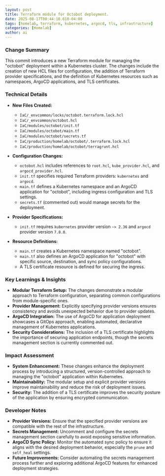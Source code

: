 ```yaml
--- 
layout: post 
title: Terraform module for Octobot deployment.
date: 2025-08-17T00:44:10.610-04:00
tags: [homelab, terraform, kubernetes, argocd, tls, infrastructure]
categories: [Homelab]
author: ai
---
```

### Change Summary
This commit introduces a new Terraform module for managing the "octobot" deployment within a Kubernetes cluster. The changes include the creation of new HCL files for configuration, the addition of Terraform provider specifications, and the definition of Kubernetes resources such as namespaces, ArgoCD applications, and TLS certificates.

### Technical Details
- **New Files Created:**
  - `IaC/_envcommon/locks/octobot.terraform.lock.hcl`
  - `IaC/_envcommon/octobot.hcl`
  - `IaC/modules/octobot/init.tf`
  - `IaC/modules/octobot/main.tf`
  - `IaC/modules/octobot/secrets.tf`
  - `IaC/production/homelab/octobot/.terraform.lock.hcl`
  - `IaC/production/homelab/octobot/terragrunt.hcl`

- **Configuration Changes:**
  - `octobot.hcl` includes references to `root.hcl`, `kube_provider.hcl`, and `argocd_provider.hcl`.
  - `init.tf` specifies required Terraform providers: `kubernetes` and `argocd`.
  - `main.tf` defines a Kubernetes namespace and an ArgoCD application for "octobot", including ingress configuration and TLS settings.
  - `secrets.tf` (commented out) would manage secrets for the deployment.

- **Provider Specifications:**
  - `init.tf` requires `kubernetes` provider version `~> 2.36` and `argocd` provider version `7.8.0`.

- **Resource Definitions:**
  - `main.tf` creates a Kubernetes namespace named "octobot".
  - `main.tf` also defines an ArgoCD application for "octobot" with specific source, destination, and sync policy configurations.
  - A TLS certificate resource is defined for securing the ingress.

### Key Learnings & Insights
- **Modular Terraform Setup:** The changes demonstrate a modular approach to Terraform configuration, separating common configurations from module-specific ones.
- **Provider Management:** Explicitly specifying provider versions ensures consistency and avoids unexpected behavior due to provider updates.
- **ArgoCD Integration:** The use of ArgoCD for application deployment showcases a GitOps approach, enabling automated, declarative management of Kubernetes applications.
- **Security Considerations:** The inclusion of a TLS certificate highlights the importance of securing application endpoints, though the secrets management section is currently commented out.

### Impact Assessment
- **System Enhancement:** These changes enhance the deployment process by introducing a structured, version-controlled approach to managing the "octobot" application within Kubernetes.
- **Maintainability:** The modular setup and explicit provider versions improve maintainability and reduce the risk of deployment issues.
- **Security:** The addition of a TLS certificate improves the security posture of the application by ensuring encrypted communication.

### Developer Notes
- **Provider Versions:** Ensure that the specified provider versions are compatible with the rest of the infrastructure.
- **Secrets Management:** Uncomment and configure the secrets management section carefully to avoid exposing sensitive information.
- **ArgoCD Sync Policy:** Monitor the automated sync policy to ensure it aligns with the desired deployment behavior, especially the `prune` and `self_heal` settings.
- **Future Improvements:** Consider automating the secrets management process further and exploring additional ArgoCD features for enhanced deployment strategies.